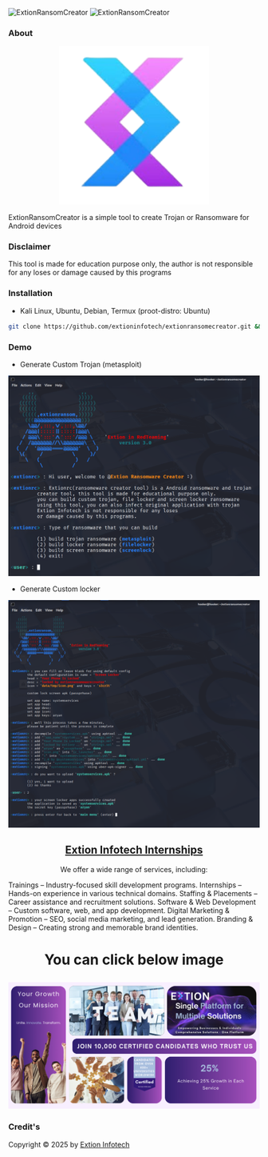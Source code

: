 <img title="ExtionRansomCreator" src="https://img.shields.io/badge/CODENAME%20-extionrc-SCRIPT?colorA=grey&colorB=blue&style=for-the-badge"> <img title="ExtionRansomCreator" src="https://img.shields.io/badge/VERSION%20-3.0-SCRIPT?colorA=grey&colorB=blue&style=for-the-badge">
### About

<p align="center">
<a href="https://www.extioninfotech.com/"><img src="data/src/eximg.png" width="300px" alt="Extion Infotech"></a>
</p>

ExtionRansomCreator is a simple tool to create Trojan or Ransomware for Android devices
### Disclaimer
This tool is made for education purpose only, the author is not responsible for any loses or damage caused by this programs
### Installation
* Kali Linux, Ubuntu, Debian, Termux (proot-distro: Ubuntu)
```bash
git clone https://github.com/extioninfotech/extionransomecreator.git && cd extionransomecreator && sudo bash install.sh && python3 extionrc.py
```
### Demo
* Generate Custom Trojan (metasploit)

![ExtionDdos](data/src/ss1.png)

* Generate Custom locker

![ExtionDdos](data/src/ss2.png)


<h2 align="center">
  <a href="https://docs.google.com/forms/d/e/1FAIpQLSevJAasjy4LYz9iuAzcTZu7oppCqni7uoVxzVSDm5pNVp17ww/viewform?pli=1" target="_blank">Extion Infotech Internships</a>
</h2>

<p align="center">
We offer a wide range of services, including:

Trainings – Industry-focused skill development programs.
Internships – Hands-on experience in various technical domains.
Staffing & Placements – Career assistance and recruitment solutions.
Software & Web Development – Custom software, web, and app development.
Digital Marketing & Promotion – SEO, social media marketing, and lead generation.
Branding & Design – Creating strong and memorable brand identities.

# <p align="center">You can click below image
</p>

<p align="center">

<a href="https://docs.google.com/forms/d/e/1FAIpQLSevJAasjy4LYz9iuAzcTZu7oppCqni7uoVxzVSDm5pNVp17ww/viewform?pli=1" target="_blank">
  <img src="data/src/ss3.png" alt="Form Image" style="max-width: 100%; height: auto;">
</a>

### Credit's
Copyright © 2025 by [Extion Infotech](https://extioninfotech.com)
